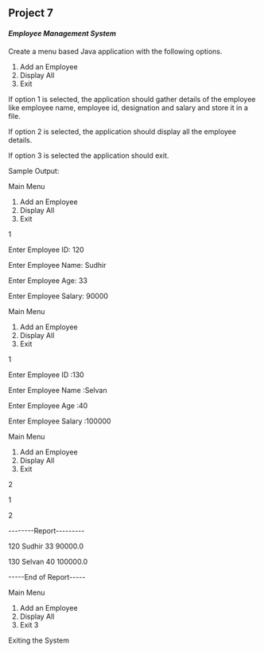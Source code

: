 ## Project 7

#### _Employee Management System_

Create a menu based Java application with the following options.
1. Add an Employee
2. Display All
3. Exit

If option 1 is selected, the application should gather details of the employee like
employee name, employee id, designation and salary and store it in a file.

If option 2 is selected, the application should display all the employee details.

If option 3 is selected the application should exit.

Sample Output:

Main Menu
1. Add an Employee
2. Display All
3. Exit

1

Enter Employee ID: 120

Enter Employee Name: Sudhir

Enter Employee Age: 33

Enter Employee Salary: 90000

Main Menu
1. Add an Employee
2. Display All
3. Exit

1

Enter Employee ID :130

Enter Employee Name :Selvan

Enter Employee Age :40

Enter Employee Salary :100000

Main Menu
1. Add an Employee
2. Display All
3. Exit

2

1

2

--------Report---------

120 Sudhir 33 90000.0

130 Selvan 40 100000.0

-----End of Report-----

Main Menu
1. Add an Employee
2. Display All
3. Exit
3

Exiting the System
